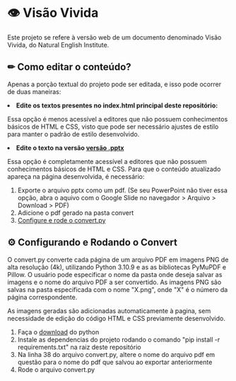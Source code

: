 # 👁 Visão Vivida 
 
Este projeto se refere à versão web de um documento denominado Visão Vivida, do Natural English Institute. 

## ✏ Como editar o conteúdo?

Apenas a porção textual do projeto pode ser editada, e isso pode ocorrer de duas maneiras:

<li> <strong> Edite os textos presentes no index.html principal deste repositório: </strong> </li>

Essa opção é menos acessível a editores que não possuem conhecimentos básicos de HTML e CSS, visto que pode ser necessário ajustes de estilo para manter o padrão de  estilo desenvolvido.

<li> <strong> Edite o texto na versão <a href="https://drive.google.com/drive/folders/1GznZ17fjbdFFcdEsTBkaJnZ48xfXr0kI"> versão .pptx </a> </strong> </li>

Essa opção é completamente acessível a editores que não possuem conhecimentos básicos de HTML e CSS. Para que o conteúdo atualizado apareça na página desenvolvida, é necessário:

1. Exporte o arquivo pptx como um pdf. (Se seu PowerPoint não tiver essa opção, abra o aquivo com o Google Slide no navegador > Arquivo > Download > PDF)
2. Adicione o pdf gerado na pasta convert 
3. <a href="#convert"> Configure e rode o convert.py  </a> 



## <div id="convert">⚙ Configurando e Rodando o Convert</div>

O convert.py converte cada página de um arquivo PDF em imagens PNG de alta resolução (4k), utilizando Python 3.10.9 e as as bibliotecas PyMuPDF e Pillow. O usuário pode especificar o nome da pasta onde deseja salvar as imagens e o nome do arquivo PDF a ser convertido. As imagens PNG são salvas na pasta especificada com o nome "X.png", onde "X" é o número da página correspondente. 

As imagens geradas são adicionadas automaticamente à pagina, sem necessidade de edição do código HTML e CSS previamente desenvolvido. 

1. Faça o <a href="https://www.python.org/downloads/release/python-3109/">download</a> do python
2. Instale as dependencias do projeto rodando o comando "pip install -r requirements.txt" na raiz deste repositório
3. Na linha 38 do arquivo convert.py, altere o nome do arquivo pdf em questão para o nome do pdf que salvou ao exportar anteriormente
4. Rode o arquivo convert.py

